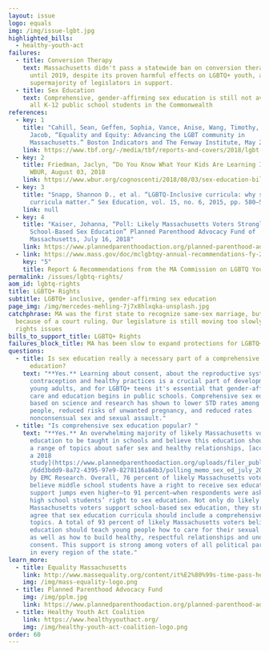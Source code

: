 ```yaml
---
layout: issue
logo: equals
img: /img/issue-lgbt.jpg
highlighted_bills:
  - healthy-youth-act
failures:
  - title: Conversion Therapy
    text: Massachusetts didn't pass a statewide ban on conversion therapy for minors
      until 2019, despite its proven harmful effects on LGBTQ+ youth, and a
      supermajority of legislators in support.
  - title: Sex Education
    text: Comprehensive, gender-affirming sex education is still not available to
      all K-12 public school students in the Commonwealth
references:
  - key: 1
    title: "Cahill, Sean, Geffen, Sophia, Vance, Anise, Wang, Timothy, Barrera,
      Jacob, “Equality and Equity: Advancing the LGBT community in
      Massachusetts.” Boston Indicators and The Fenway Institute, May 2018."
    link: https://www.tbf.org/-/media/tbf/reports-and-covers/2018/lgbt-indicators-report_may-2018.pdf?la=en
  - key: 2
    title: Friedman, Jaclyn, “Do You Know What Your Kids Are Learning In Sex Ed?”
      WBUR, August 03, 2018
    link: https://www.wbur.org/cognoscenti/2018/08/03/sex-education-bill-massachusetts-jaclyn-friedman
  - key: 3
    title: "Snapp, Shannon D., et al. “LGBTQ-Inclusive curricula: why supportive
      curricula matter.” Sex Education, vol. 15, no. 6, 2015, pp. 580–596."
    link: null
  - key: 4
    title: "Kaiser, Johanna, “Poll: Likely Massachusetts Voters Strongly Support
      School-Based Sex Education” Planned Parenthood Advocacy Fund of
      Massachusetts, July 16, 2018"
    link: https://www.plannedparenthoodaction.org/planned-parenthood-advocacy-fund-massachusetts-inc/pressroom/poll-likely-massachusetts-voters-strongly-support-school-based-sex-education
  - link: https://www.mass.gov/doc/mclgbtqy-annual-recommendations-fy-2024-0/download
    key: "5"
    title: Report & Recommendations from the MA Commission on LGBTQ Youth, FY24
permalink: /issues/lgbtq-rights/
aom_id: lgbtq-rights
title: LGBTQ+ Rights
subtitle: LGBTQ+ inclusive, gender-affirming sex education
page_img: /img/mercedes-mehling-7j7x8hlxqka-unsplash.jpg
catchphrase: MA was the first state to recognize same-sex marriage, but only
  because of a court ruling. Our legislature is still moving too slowly on civil
  rights issues
bills_to_support_title: LGBTQ+ Rights
failures_block_title: MA has been slow to expand protections for LGBTQ+ people
questions:
  - title: Is sex education really a necessary part of a comprehensive public school
      education?
    text: "**Yes.** Learning about consent, about the reproductive system, and about
      contraception and healthy practices is a crucial part of development for
      young adults, and for LGBTQ+ teens it's essential that gender-affirming
      care and education begins in public schools. Comprehensive sex education
      based on science and research has shown to lower STD rates among young
      people, reduced risks of unwanted pregnancy, and reduced rates
      nonconsensual sex and sexual assault."
  - title: "Is comprehensive sex education popular? "
    text: "**Yes.** An overwhelming majority of likely Massachusetts voters want sex
      education to be taught in schools and believe this education should cover
      a range of topics about safer sex and healthy relationships, [according to
      a 2018
      study](https://www.plannedparenthoodaction.org/uploads/filer_public/6d/d3\
      /6dd3bdd9-8a72-4395-97e9-8278116a84b3/polling_memo_sex_ed_july_2018.pdf)
      by EMC Research. Overall, 76 percent of likely Massachusetts voters
      believe middle school students have a right to receive sex education. This
      support jumps even higher—to 91 percent—when respondents were asked about
      high school students’ right to sex education. Not only do likely
      Massachusetts voters support school-based sex education, they strongly
      agree that sex education curricula should include a comprehensive range of
      topics. A total of 93 percent of likely Massachusetts voters believe sex
      education should teach young people how to care for their sexual health,
      as well as how to build healthy, respectful relationships and understand
      consent. This support is strong among voters of all political parties and
      in every region of the state."
learn_more:
  - title: Equality Massachusetts
    link: http://www.massequality.org/content/it%E2%80%99s-time-pass-healthy-youth-act%E2%80%94contact-your-rep-today-0
    img: /img/mass-equality-logo.png
  - title: Planned Parenthood Advocacy Fund
    img: /img/pplm.jpg
    link: https://www.plannedparenthoodaction.org/planned-parenthood-advocacy-fund-massachusetts-inc/issues/healthy-youth-act
  - title: Healthy Youth Act Coalition
    link: https://www.healthyyouthact.org/
    img: /img/healthy-youth-act-coalition-logo.png
order: 60
---
```

